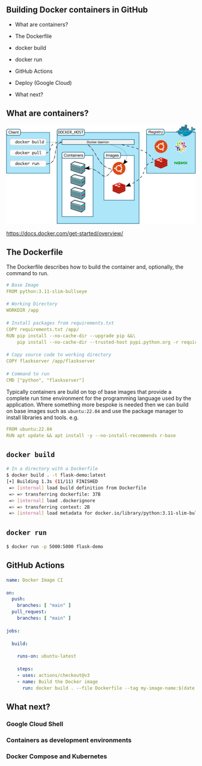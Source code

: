 ## Building Docker containers in GitHub

* What are containers?

* The Dockerfile

* docker build

* docker run

* GitHub Actions

* Deploy (Google Cloud)

* What next?



## What are containers?

![](architecture.svg)

<https://docs.docker.com/get-started/overview/>



## The Dockerfile

The Dockerfile describes how to build the container and, optionally, the command to run. 

```yaml
# Base Image
FROM python:3.11-slim-bullseye

# Working Directory
WORKDIR /app

# Install packages from requirements.txt
COPY requirements.txt /app/
RUN pip install --no-cache-dir --upgrade pip &&\
    pip install --no-cache-dir --trusted-host pypi.python.org -r requirements.txt

# Copy source code to working directory
COPY flaskserver /app/flaskserver

# Command to run
CMD ["python", "flaskserver"]
```


Typically containers are build on top of base images that provide a complete run time environment for the programming language used by the application. Where something more bespoke is needed then we can build on base images such as ```ubuntu:22.04``` and use the package manager to install libraries and tools. e.g.
```yaml
FROM ubuntu:22.04
RUN apt update && apt install -y --no-install-recommends r-base
```



## ```docker build```

```sh
# In a directory with a Dockerfile
$ docker build . -t flask-demo:latest
[+] Building 1.3s (11/11) FINISHED                                                                                    
 => [internal] load build definition from Dockerfile                                                             0.0s
 => => transferring dockerfile: 37B                                                                              0.0s
 => [internal] load .dockerignore                                                                                0.0s
 => => transferring context: 2B                                                                                  0.0s
 => [internal] load metadata for docker.io/library/python:3.11-slim-bullseye                                     1.2s
```



## ```docker run```

```sh
$ docker run -p 5000:5000 flask-demo
```



## GitHub Actions

```yaml
name: Docker Image CI

on:
  push:
    branches: [ "main" ]
  pull_request:
    branches: [ "main" ]

jobs:

  build:

    runs-on: ubuntu-latest

    steps:
    - uses: actions/checkout@v3
    - name: Build the Docker image
      run: docker build . --file Dockerfile --tag my-image-name:$(date +%s)
```



## What next?

### Google Cloud Shell

### Containers as development environments

### Docker Compose and Kubernetes

